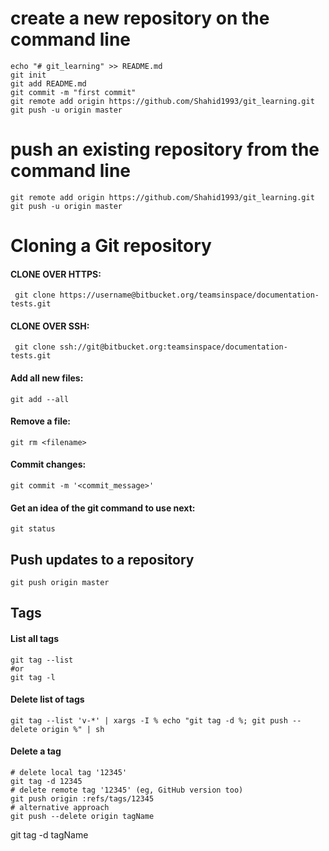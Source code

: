 # create a new repository on the command line
```shell
echo "# git_learning" >> README.md  
git init  
git add README.md  
git commit -m "first commit"  
git remote add origin https://github.com/Shahid1993/git_learning.git
git push -u origin master
```
# push an existing repository from the command line
```shell
git remote add origin https://github.com/Shahid1993/git_learning.git
git push -u origin master
```

# Cloning a Git repository
#### CLONE OVER HTTPS:
```shell
 git clone https://username@bitbucket.org/teamsinspace/documentation-tests.git
```
#### CLONE OVER SSH:
```shell
 git clone ssh://git@bitbucket.org:teamsinspace/documentation-tests.git
```
#### Add all new files:
```shell
git add --all
```

#### Remove a file:
```shell
git rm <filename>
```

#### Commit changes:
```shell
git commit -m '<commit_message>'
```

#### Get an idea of the git command to use next:
```shell
git status
```

## Push updates to a repository
```shell
git push origin master
```

## Tags

#### List all tags
```shell
git tag --list
#or
git tag -l
```

#### Delete list of tags
```shell
git tag --list 'v-*' | xargs -I % echo "git tag -d %; git push --delete origin %" | sh
```

#### Delete a tag
```shell
# delete local tag '12345'
git tag -d 12345
# delete remote tag '12345' (eg, GitHub version too)
git push origin :refs/tags/12345
# alternative approach
git push --delete origin tagName
```
git tag -d tagName

